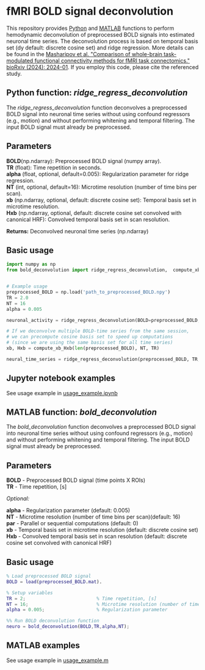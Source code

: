 # fMRI BOLD signal deconvolution
 

This repository provides [Python](https://github.com/IHB-IBR-department/BOLD_deconvolution/blob/main/python_code/bold_deconvolution.py) and [MATLAB](https://github.com/IHB-IBR-department/BOLD_deconvolution/blob/main/matlab_code/bold_deconvolution.m) functions to perform hemodynamic deconvolution of preprocessed BOLD signals into estimated neuronal time series. The deconvolution process is based on temporal basis set (dy default: discrete cosine set) and ridge regression. More details can be found in the [Masharipov et al. "Comparison of whole-brain task-modulated functional connectivity methods for fMRI task connectomics." bioRxiv (2024): 2024-01](https://doi.org/10.1101/2024.01.22.576622). If you employ this code, please cite the referenced study.

## Python function: *ridge_regress_deconvolution*

The *ridge_regress_deconvolution* function deconvolves a preprocessed BOLD signal into neuronal time series without using confound regressors (e.g., motion) and without performing whitening and temporal filtering. The input BOLD signal must already be preprocessed.

## Parameters
**BOLD**(np.ndarray):
Preprocessed BOLD signal (numpy array).<br />
**TR** (float): Time repetition in seconds.<br />
**alpha** (float, optional, default=0.005): Regularization parameter for ridge regression.<br />
**NT** (int, optional, default=16): Microtime resolution (number of time bins per scan).<br />
**xb** (np.ndarray, optional, default: discrete cosine set): Temporal basis set in microtime resolution.<br />
**Hxb**  (np.ndarray, optional, default: discrete cosine set convolved with canonical HRF): Convolved temporal basis set in scan resolution.<br />

**Returns:** Deconvolved neuronal time series (np.ndarray)


## Basic usage
```python
import numpy as np
from bold_deconvolution import ridge_regress_deconvolution,  compute_xb_Hxb


# Example usage
preprocessed_BOLD = np.load('path_to_preprocessed_BOLD.npy')
TR = 2.0
NT = 16
alpha = 0.005

neuronal_activity = ridge_regress_deconvolution(BOLD=preprocessed_BOLD, TR=TR, alpha=alpha, NT=NT)

# If we deconvolve multiple BOLD-time series from the same session,
# we can precompute cosine basis set to speed up computations 
# (since we are using the same basis set for all time series)
xb, Hxb = compute_xb_Hxb(len(preprocessed_BOLD), NT, TR)

neural_time_series = ridge_regress_deconvolution(preprocessed_BOLD, TR, alpha, NT, xb=xb, Hxb=Hxb)


```

## Jupyter notebook examples

See usage example in [usage_example.ipynb](https://github.com/IHB-IBR-department/BOLD_deconvolution/blob/main/python_code/usage_example.ipynb)

## MATLAB function: *bold_deconvolution*

The *bold_deconvolution* function deconvolves a preprocessed BOLD signal into neuronal time series without using confound regressors (e.g., motion) and without performing whitening and temporal filtering. The input BOLD signal must already be preprocessed.

## Parameters

**BOLD**  - Preprocessed BOLD signal (time points X ROIs) <br />
**TR**    - Time repetition, [s]

*Optional:*

**alpha** - Regularization parameter (default: 0.005)<br />
**NT**    - Microtime resolution (number of time bins per scan)(default: 16)<br />
**par**   - Parallel or sequential computations (default: 0)<br />
**xb**    - Temporal basis set in microtime resolution (default: discrete cosine set)<br />
**Hxb**   - Convolved temporal basis set in scan resolution (default: discrete cosine set convolved with canonical HRF)

## Basic usage
```matlab
% Load preprocessed BOLD signal
BOLD = load(preprocessed_BOLD.mat).

% Setup variables
TR = 2;                          % Time repetition, [s]
NT = 16;                         % Microtime resolution (number of time bins per scan)
alpha = 0.005;                   % Regularization parameter

%% Run BOLD deconvolution function
neuro = bold_deconvolution(BOLD,TR,alpha,NT);

```

## MATLAB examples

See usage example in [usage_example.m](https://github.com/IHB-IBR-department/BOLD_deconvolution/blob/main/matlab_code/usage_example.m)
